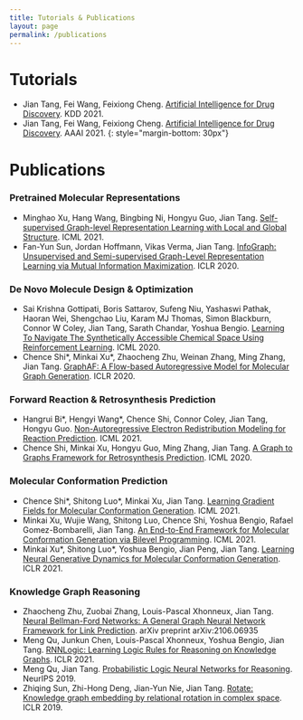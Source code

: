 ```yaml
---
title: Tutorials & Publications
layout: page
permalink: /publications
---
```


# Tutorials

- Jian Tang, Fei Wang, Feixiong Cheng. [Artificial Intelligence for Drug Discovery](https://deepgraphlearning.github.io/DrugTutorial_KDD2021/). KDD 2021.
- Jian Tang, Fei Wang, Feixiong Cheng. [Artificial Intelligence for Drug Discovery](https://deepgraphlearning.github.io/DrugTutorial_AAAI2021/). AAAI 2021.
{: style="margin-bottom: 30px"}

# Publications

### Pretrained Molecular Representations
- Minghao Xu, Hang Wang, Bingbing Ni, Hongyu Guo, Jian Tang. [Self-supervised Graph-level Representation Learning with Local and Global Structure](https://arxiv.org/pdf/2106.04113.pdf). ICML 2021.
- Fan-Yun Sun, Jordan Hoffmann, Vikas Verma, Jian Tang. [InfoGraph: Unsupervised and Semi-supervised Graph-Level Representation Learning via Mutual Information Maximization](https://arxiv.org/pdf/1908.01000.pdf). ICLR 2020.

### De Novo Molecule Design & Optimization
- Sai Krishna Gottipati, Boris Sattarov, Sufeng Niu, Yashaswi Pathak, Haoran Wei, Shengchao Liu, Karam MJ Thomas, Simon Blackburn, Connor W Coley, Jian Tang, Sarath Chandar, Yoshua Bengio. [Learning To Navigate The Synthetically Accessible Chemical Space Using Reinforcement Learning](http://proceedings.mlr.press/v119/gottipati20a/gottipati20a.pdf). ICML 2020.
- Chence Shi\*, Minkai Xu\*, Zhaocheng Zhu, Weinan Zhang, Ming Zhang, Jian Tang. [GraphAF: A Flow-based Autoregressive Model for Molecular Graph Generation](https://arxiv.org/pdf/2001.09382.pdf). ICLR 2020.

### Forward Reaction & Retrosynthesis Prediction
- Hangrui Bi\*, Hengyi Wang\*, Chence Shi, Connor Coley, Jian Tang, Hongyu Guo. [Non-Autoregressive Electron Redistribution Modeling for Reaction Prediction](https://arxiv.org/pdf/2106.07801.pdf). ICML 2021.
- Chence Shi, Minkai Xu, Hongyu Guo, Ming Zhang, Jian Tang. [A Graph to Graphs Framework for Retrosynthesis Prediction](https://arxiv.org/pdf/2003.12725.pdf). ICML 2020.

### Molecular Conformation Prediction
- Chence Shi\*, Shitong Luo\*, Minkai Xu, Jian Tang. [Learning Gradient Fields for Molecular Conformation Generation](https://arxiv.org/pdf/2105.03902.pdf). ICML 2021.
- Minkai Xu, Wujie Wang, Shitong Luo, Chence Shi, Yoshua Bengio, Rafael Gomez-Bombarelli, Jian Tang. [An End-to-End Framework for Molecular Conformation Generation via Bilevel Programming](https://arxiv.org/pdf/2105.07246.pdf). ICML 2021.
- Minkai Xu\*, Shitong Luo\*, Yoshua Bengio, Jian Peng, Jian Tang. [Learning Neural Generative Dynamics for Molecular Conformation Generation](https://arxiv.org/pdf/2102.10240.pdf). ICLR 2021.

### Knowledge Graph Reasoning
- Zhaocheng Zhu, Zuobai Zhang, Louis-Pascal Xhonneux, Jian Tang. [Neural Bellman-Ford Networks: A General Graph Neural Network Framework for Link Prediction](https://arxiv.org/pdf/2106.06935). arXiv preprint arXiv:2106.06935
- Meng Qu, Junkun Chen, Louis-Pascal Xhonneux, Yoshua Bengio, Jian Tang. [RNNLogic: Learning Logic Rules for Reasoning on Knowledge Graphs](https://arxiv.org/pdf/2010.04029). ICLR 2021.
- Meng Qu, Jian Tang. [Probabilistic Logic Neural Networks for Reasoning](https://arxiv.org/pdf/1906.08495). NeurIPS 2019.
- Zhiqing Sun, Zhi-Hong Deng, Jian-Yun Nie, Jian Tang. [Rotate: Knowledge graph embedding by relational rotation in complex space](https://arxiv.org/pdf/1902.10197.pdf). ICLR 2019.